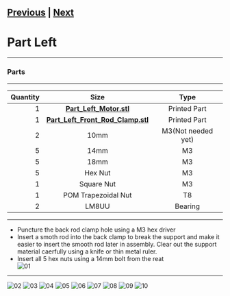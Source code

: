 [Previous](00_First.md) | [Next](02_Part_Right.md)
---
# Part Left
---
### Parts
---
|Quantity|Size|Type|
|---:|:---:|:---:|
|1|[**Part_Left_Motor.stl**](../HemeraOdyssey_STLs_BETA/HemeraOdyssey-Part_Left_Motor.stl)|Printed Part|
|1|[**Part_Left_Front_Rod_Clamp.stl**](../HemeraOdyssey_STLs_BETA/HemeraOdyssey-Part_Left_Front_Rod_Clamp.stl)|Printed Part|
|2|10mm|M3(Not needed yet)|
|5|14mm|M3|
|5|18mm|M3|
|5|Hex Nut|M3|
|1|Square Nut|M3|
|1|POM Trapezoidal Nut|T8|
|2|LM8UU|Bearing|  
---
* Puncture the back rod clamp hole using a M3 hex driver  
* Insert a smoth rod into the back clamp to break the support and make it easier to insert the smooth rod later in assembly. Clear out the support material caerfully using a knife or thin metal ruler.  
* Insert all 5 hex nuts using a 14mm bolt from the reat  
![01](../img/Part_Left/01.jpg)
---  
![02](../img/Part_Left/02.jpg)
![03](../img/Part_Left/03.jpg)
![04](../img/Part_Left/04.jpg)
![05](../img/Part_Left/05.jpg)
![06](../img/Part_Left/06.jpg)
![07](../img/Part_Left/07.jpg)
![08](../img/Part_Left/08.jpg)
![09](../img/Part_Left/09.jpg)
![10](../img/Part_Left/10.jpg)